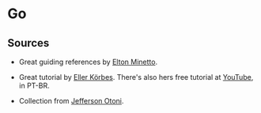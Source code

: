 # Go

## Sources

- Great guiding references by [Elton Minetto](https://eltonminetto.dev/post/2019-10-08-golang-por-onde-comecar/).

- Great tutorial by [Eller Körbes](https://github.com/ellenkorbes/ready-to-go). There's also hers free tutorial at [YouTube](https://www.youtube.com/playlist?list=PLCKpcjBB_VlBsxJ9IseNxFllf-UFEXOdg), in PT-BR.

- Collection from [Jefferson Otoni](https://www.linkedin.com/pulse/iniciando-go-jefferson-otoni-lima/?articleId=6670700760214315008#comments-6670700760214315008&trk=public_profile_article_view).
